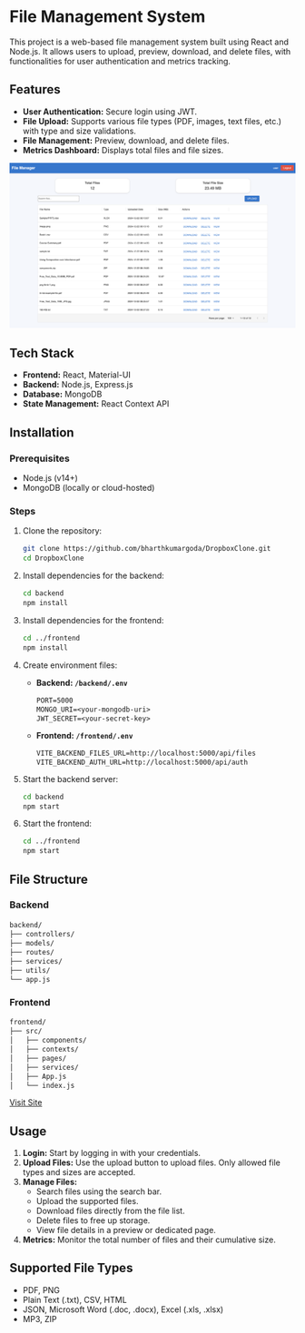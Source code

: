 # File Management System

This project is a web-based file management system built using React and Node.js. It allows users to upload, preview, download, and delete files, with functionalities for user authentication and metrics tracking.

## Features

- **User Authentication:** Secure login using JWT.
- **File Upload:** Supports various file types (PDF, images, text files, etc.) with type and size validations.
- **File Management:** Preview, download, and delete files.
- **Metrics Dashboard:** Displays total files and file sizes.
  
![Alt text](preview.png)

## Tech Stack

- **Frontend:** React, Material-UI
- **Backend:** Node.js, Express.js
- **Database:** MongoDB
- **State Management:** React Context API

## Installation

### Prerequisites
- Node.js (v14+)
- MongoDB (locally or cloud-hosted)

### Steps
1. Clone the repository:
   ```bash
   git clone https://github.com/bharthkumargoda/DropboxClone.git
   cd DropboxClone
   ```

2. Install dependencies for the backend:
   ```bash
   cd backend
   npm install
   ```

3. Install dependencies for the frontend:
   ```bash
   cd ../frontend
   npm install
   ```

4. Create environment files:
   - **Backend: `/backend/.env`**
     ```env
     PORT=5000
     MONGO_URI=<your-mongodb-uri>
     JWT_SECRET=<your-secret-key>
     ```
   - **Frontend: `/frontend/.env`**
     ```env
     VITE_BACKEND_FILES_URL=http://localhost:5000/api/files
     VITE_BACKEND_AUTH_URL=http://localhost:5000/api/auth
     ```

5. Start the backend server:
   ```bash
   cd backend
   npm start
   ```

6. Start the frontend:
   ```bash
   cd ../frontend
   npm start
   ```

## File Structure

### Backend
```
backend/
├── controllers/
├── models/
├── routes/
├── services/
├── utils/
└── app.js
```

### Frontend
```
frontend/
├── src/
│   ├── components/
│   ├── contexts/
│   ├── pages/
│   ├── services/
│   ├── App.js
│   └── index.js
```
[Visit Site](https://filemanagerdb.netlify.app/register)

## Usage

1. **Login:** Start by logging in with your credentials.
2. **Upload Files:** Use the upload button to upload files. Only allowed file types and sizes are accepted.
3. **Manage Files:**
   - Search files using the search bar.
   - Upload the supported files.
   - Download files directly from the file list.
   - Delete files to free up storage.
   - View file details in a preview or dedicated page.
4. **Metrics:** Monitor the total number of files and their cumulative size.

## Supported File Types
- PDF, PNG
- Plain Text (.txt), CSV, HTML
- JSON, Microsoft Word (.doc, .docx), Excel (.xls, .xlsx)
- MP3, ZIP
